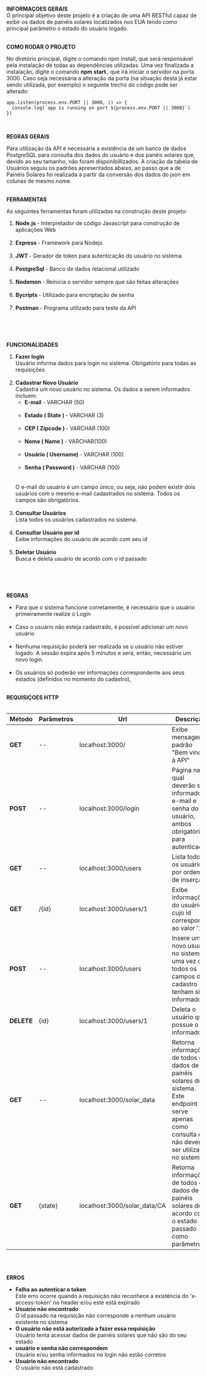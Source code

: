 <b> INFORMAÇOES GERAIS</b><br />
O principal objetivo deste projeto é a criação de uma API RESTful capaz de exibir os dados de painéis solares localizados nos EUA tendo como principal parâmetro o estado do usuário logado. 
<br /><br />

<b> COMO RODAR O PROJETO</b><br />

No diretório principal, digite o comando npm install, que será responsável pela instalação de todas as dependências utilizadas. Uma vez finalizada a instalação, digite o comando <b> npm start </b>, que irá iniciar o servidor na porta 3000. Caso seja necessária a alteração da porta (na situação desta já estar sendo utilizada, por exemplo) o seguinte trecho do código pode ser alterado:<br />


```
app.listen(process.env.PORT || 3000, () => {
  console.log(`app is running on port ${process.env.PORT || 3000}`)
})
``` 
<br />

<b> REGRAS GERAIS </b><br />

Para utilização da API é necessária a existência de um banco de dados PostgreSQL para consulta dos dados do usuário e dos panéis solares que, devido ao seu tamanho, não foram disponibillizados. A criação da tabela de Usuários seguiu os padrões apresentados abaixo, ao passo que a de Painéis Solares foi realizada a partir da conversão dos dados do json em colunas de mesmo nome.<br /><br />


<b>FERRAMENTAS</b><br />

As seguintes ferramentas foram utilizadas na construção deste projeto:<br />
<ol>
  <li><b> Node.js </b> - Interpretador de código Javascript para construção de aplicações Web </li><br />
  <li><b> Express </b> - Framework para Nodejs </li><br />
  <li><b> JWT </b> - Gerador de token para autenticação do usuário no sistema </li><br />
  <li><b> PostgreSql </b> - Banco de dados relacional utilizado </li><br />
  <li><b> Nodemon </b> - Reinicia o servidor sempre que são feitas alterações </li><br />
  <li><b> Bycripts </b> - Utilizado para encriptação de senha  </li><br />
  <li><b> Postman </b> - Programa utilizado para teste da API  </li><br />
 </ol>
<br /><br />


<b>FUNCIONALIDADES</b><br />
<ol>
  <li> 
    <b> Fazer login </b><br />
      Usuário informa dados para login no sistema. Obrigatório para todas as requisições
  </li><br />
  <li> 
    <b> Cadastrar Novo Usuário </b><br />
    Cadastra um novo usuário no sistema. Os dados a serem informados incluem:<br />
    <ul>
      <li><b> E-mail</b> - VARCHAR (50) </li> <br />
      <li><b> Estado ( State ) </b> - VARCHAR (3) </li><br />
      <li><b> CEP ( Zipcode ) </b> - VARCHAR (100) </li><br />
      <li><b> Nome ( Name ) </b> - VARCHAR(100) </li><br />
      <li><b> Usuário ( Username) </b> - VARCHAR (100) </li><br />
      <li><b> Senha ( Password ) </b> - VARCHAR (100) </li><br />
     </ul>
   <br />
    O e-mail do usuário é um campo único, ou seja, não podem existir dois usuários com o mesmo e-mail cadastrados no    sistema. Todos os campos são obrigatórios.
  </li><br />
  <li>
    <b> Consultar Usuários </b><br />
    Lista todos os usuários cadastrados no sistema.
  </li><br />
  <li> 
    <b> Consultar Usuário por id </b><br />
    Exibe informações do usuário de acordo com seu id<br />
  </li><br />
  <li> 
    <b> Deletar Usuário </b><br />
    Busca e deleta usuário de acordo com o id passado<br />
  </li><br />
    
</ol><br /><br />

<b>REGRAS</b><br />
<ul>
  <li> Para que o sistema funcione corretamente, é necessário que o usuário primeiramente realize o Login</li><br />
  <li> Caso o usuário não esteja cadastrado, é possível adicionar um novo usuário</li><br />
  <li> Nenhuma requisição poderá ser realizada se o usuário não estiver logado. A sessão expira após 5 minutos e será, então, necessário um novo login. </li><br />
  <li> Os usuários só poderão ver informações correspondente aos seus estados (definidos no momento do cadastro), </li><br />
 </ul>
<b>REQUISIÇOES HTTP</b><br /><br />
<table>
  <thead>
      <th><b> Método </b> </th>
      <th><b> Parâmetros </b> </th>
      <th><b> Url </b> </th>
      <th><b> Descrição </b> </th>
  </thead>
  <tbody>
    <tr>
        <td><b> GET </b></td>
        <td> -- </td>
        <td> localhost:3000/ </td>
        <td> Exibe mensagem padrão "Bem vindo à API" </td>
      </tr>
     <tr>
        <td><b> POST </b></td>
        <td> -- </td>
        <td> localhost:3000/login </td>
        <td> Página na qual deverão ser informados e-mail e senha do usuário, ambos obrigatórios, para autenticação </td>
      </tr>
      <tr>
        <td><b> GET</b></td>
        <td> -- </td>
        <td> localhost:3000/users </td>
        <td> Lista todos os usuários por ordem de inserção </td>
      </tr>
      <tr>
        <td><b> GET</b></td>
        <td> /{id} </td>
        <td> localhost:3000/users/1 </td>
        <td> Exibe informações do usuário cujo id corresponda ao valor '1' </td>
      </tr>
      <tr>
        <td><b> POST</b></td>
        <td> -- </td>
        <td> localhost:3000/users </td>
        <td> Insere um novo usuário no sistema, uma vez que todos os campos do cadastro tenham sido informados </td>
      </tr>
     <tr>
        <td><b> DELETE </b></td>
        <td> {id} </td>
        <td> localhost:3000/users/1 </td>
        <td> Deleta o usuário que possue o id informado </td>
      </tr>
      <tr>
        <td><b> GET </b></td>
        <td> -- </td>
        <td> localhost:3000/solar_data </td>
        <td> Retorna informações de todos os dados de painéis solares do sistema.<br />
Este endpoint serve apenas como consulta e não deverá ser utilizado no sistema </td>
      </tr>
     <tr>
        <td><b> GET </b></td>
        <td> {state} </td>
        <td> localhost:3000/solar_data/CA </td>
        <td> Retorna informações de todos os dados de painéis solares de acordo com o estado passado como parâmetro.</td>
      </tr>
  </tbody>
 </table>
<br /><br />    

<b> ERROS</b><br />
<ul>
  <li><b>Falha ao autenticar o token</b><br />
Este erro ocorre quando a requisição não reconhece a existência do 'x-access-token' no header e/ou este está expirado
  </li>
  <li><b> Usuário não encontrado </b><br />
O id passado na requisição não corresponde a nenhum usuário existente no sistema
  </li>
  <li><b>O usuário não está autorizado a fazer essa requisição</b><br />
Usuário tenta acessar dados de painéis solares que não são do seu estado
  </li>
  <li><b> usuário e senha não correspondem </b><br />
Usuário e/ou senha informados no login não estão corretos
  </li>
  <li><b> Usuário não encontrado</b><br />
O usuário não está cadastrado
  </li>
